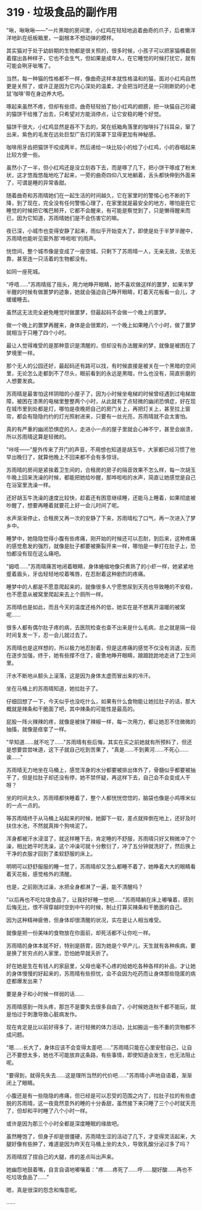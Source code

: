 <link rel="stylesheet" href="../styles/text.css" />
<h1>319 · 垃圾食品的副作用</h1>

"啾，啾啾啾——"一片黑暗的房间里，小红鸡在轻轻地追着曲奇的爪子，后者懒洋洋地趴在纸板箱里，一副根本不想动弹的模样。

其实猫对于处于幼龄期的生物都是很关照的，很多时候，小孩子可以把家猫横着侧着摆出各种样子，它也不会生气，但如果是成年人，在它睡觉的时候打扰它，就有可能会咧牙呲嘴了。

当然，每一种猫的性格都不一样，像曲奇这样本就性格温和的猫，面对小红鸡自然更是关照了，或许正是因为它内心深处的温柔，才会把当时还是一只刚断奶的小老鼠'咖啡'带在身边养大吧。

啄起来虽然不疼，但却有些烦，曲奇轻轻拍了拍小红鸡的翅膀，把一块猫自己珍藏的猫饼干给推了出去，只希望对方能消停点，让它安稳的睡个好觉。

猫饼干很大，小红鸡显然是吞不下去的，窝在纸箱角落里的咖啡抖了抖耳朵，窜了出来，紫色的毛发在远处巨型广告灯的笼罩下显得更加有神秘感。

咖啡用牙齿把猫饼干咬成两半，然后递给一块比较小的给了小红鸡，小的吞咽起来比较方便一些。

虽然小了一半，但小红鸡还是没立刻吞下去，而是啄了几下，把小饼干啄成了粉末状，这才悠哉悠哉地吃了起来，一旁的曲奇四仰八叉地躺着，舌头都快伸到外面来了，可谓是睡的异常香甜。

随着曲奇和苏雨晴她们在一起生活的时间越久，它在家里时的警惕心也不断的下降，到了现在，完全没有任何警惕心理了，在家里就是最安全的地方，哪怕是在它睡觉的时候把它嘴巴掰开，它都不会醒来，有可能是察觉到了，只是懒得醒来而已，因为它知道，苏雨晴她们是不会伤害它的嘛。

夜已深，小城市也变得安静了起来，雨似乎开始变大了，即使是处于半梦半醒中，苏雨晴也能听见窗外那'哗啦啦'的雨声。

恍惚间，整个城市像是变成了一座空城，只剩下了苏雨晴一人，无亲无故，无依无靠，甚至连一只活着的生物都没有。

如同一座死城。

"呼唔……"苏雨晴摇了摇头，用力地睁开眼睛，她不喜欢做这样的噩梦，如果半梦半醒的时候有做噩梦的迹象，她就会强迫自己睁开眼睛，盯着天花板看一会儿，才缓缓睡去。

虽然这无法完全避免睡觉时做噩梦，但最起码不会做一个晚上的噩梦。

做一个晚上的噩梦再醒来，身体是会很累的，一个晚上如果睡八个小时，做了噩梦就相当于只睡了四个小时。

最让人觉得难受的是那种意识是清醒的，但却没有办法醒来的梦，就像是被困在了梦境里一样。

那个无人的公园还好，最起码还有路可以找，有时候直接是被关在一个黑暗的空间里，无论怎么走都到不了尽头，眼前看到的永远是黑暗，什么也没有，简直折磨的人想要发疯。

苏雨晴是最害怕这样阴暗的小屋子了，因为小时候坐电梯的时候曾经遇到过电梯故障，被困在漆黑的电梯里整整两个小时，从此就有了点轻微的幽闭恐惧症，好在现在城市里到处都是灯，哪怕是夜晚把自己的房门关上，再把灯关上，甚至拉上窗帘，都会有隐隐约约的灯光照射进来，只要有一丝光亮，苏雨晴就不会太害怕。

真的有严重的幽闭恐惧症的人，走进小一点的屋子里就会心神不宁，甚至会崩溃，所以苏雨晴这算是轻微的。

"咔吱——"屋外传来了开门的声音，不用想也知道是胡玉牛，大家都已经习惯了他早出晚归了，就算他晚上不回来都不会有多惊讶。

苏雨晴的房间是紧挨着卫生间的，合租房的房子的隔音效果不怎么样，每一次胡玉牛晚上回来洗澡的时候，都能把她给吵醒，那哗啦啦的水声，简直让她感觉是自己在浴室里洗澡一样。

还好胡玉牛洗澡的速度比较快，趁着还有困意继续睡，还能马上睡着，如果彻底被吵醒了，想要再睡着就要花上好一会儿时间了呢。

水声渐渐停止，合租房又再一次的安静了下来，苏雨晴松了口气，再一次进入了梦乡中。

睡梦中，她隐隐觉得小腹有些疼痛，刚开始的时候还可以忍耐，到后来，这种疼痛的感觉愈发的强烈，就像是肚子都要被撕裂开来一样，哪怕是一拳打在肚子上，恐怕都没有现在这么痛吧。

"姆唔……"苏雨晴痛苦地闭着眼睛，身体蜷缩地像只煮熟了的小虾一样，她紧紧地蹙着眉头，牙齿轻轻地咬着嘴唇，在忍耐着这种剧烈的疼痛。

睡梦中的人都是不愿意爬起来的，就像很多人宁愿憋尿到天亮也导致睡的不安稳，也不愿意从被窝里爬起来去上个厕所一样。

苏雨晴也是如此，而且今天的温度还格外的低，她实在是不想离开温暖的被窝呢……

很多人都有偶尔肚子疼的病，去医院检查也查不出来是什么毛病，总之就是隔一段时间复发一下，忍一会儿就过去了。

苏雨晴也是这样想的，所以极力地忍耐着，但是这疼痛的感觉不仅没有消退，反而在逐步加强，终于，她有些撑不住了，疲惫地睁开眼睛，踉踉跄跄地走进了卫生间里。

汗水不断地从额头上滚落，这是因为身体太虚而冒出来的冷汗。

坐在马桶上的苏雨晴知道，她拉肚子了。

仔细回想了一下，今天似乎也没吃什么，如果有什么食物能让她拉肚子的话，那大概就是辣条和干脆面了吧，其中辣条的可能性是最高的。

屁股一阵火辣辣的疼，就像是被抹了辣椒一样，每一次用力，都让她忍不住微微的抽搐，就像是痉挛了一样。

"早知道……就不吃了……"苏雨晴有些后悔，其实在买之前她就有所预料了，但还是想要尝尝味道，这下子就自己吃到苦果了，"真是……不到黄河……不死心……诶……"

苏雨晴无力地坐在马桶上，感觉浑身的水分都要被排出体外了，骨髓似乎都要被抽干了，但是拉肚子却还没有停，她不禁怀疑，再这样下去，自己会不会变成人干呀？

坐的时间太久，苏雨晴都快睡着了，整个人都恍恍惚惚的，脑袋也像是小鸡啄米似的一点一点的。

等苏雨晴终于从马桶上站起来的时候，她脚下一软，差点就摔倒在地上，还好及时扶住水池，不然就真摔个狗啃泥了。

浑身都被汗水浸湿了，就这样睡下去，肯定睡的不舒服，苏雨晴只好又稍微冲了个澡，相比她平时洗澡，这个冲澡可就十分敷衍了，冲了五分钟就洗好了，然后换上干净的衣服才回到了柔软舒服的床上。

明明可以舒舒服服的睡一觉了，苏雨晴却又怎么都睡不着了，她睁着大大的眼睛看着天花板，感觉格外的清醒。

也是，之前刚洗过澡，水把全身都淋了一遍，能不清醒吗？

"以后再也不吃垃圾食品了，让我好好睡一觉吧……"苏雨晴躺在床上嘟嚷着，感到后悔无比，恨不得穿越时空到中午的时候，制止打算买辣条和干脆面的自己。

因为这种精神疲倦，但身体却很清醒的状况，实在是让人相当难受。

就像是把一份美味的食物放在你面前，却死活都不让你吃一样。

苏雨晴的身体本就不好，特别是肠胃，因为她是个早产儿，天生就有各种疾病，要是换了贫穷点的人家里，恐怕她早就夭折了。

好在她是生在有钱人的家庭里，父母也毫不心疼的给她吃各种各样的补品，才让她的身体慢慢的好起来的，苏雨晴有些担忧，会不会因为吃药而让身体那些隐匿的病症都爆发出来？

要是身子和小时候一样弱的话……

苏雨晴感到一阵头疼，那岂不是要失去很多自由了，小时候她连秋千都不能玩，就是怕过于刺激导致心脏病发作。

现在肯定是比以前好得多了，进行轻微的体力活动，比如搬运一些不重的货物都不成问题。

"嗯……长大了，身体应该不会变得太差吧……"苏雨晴只能在心里安慰自己，让自己不要想太多，她也不可能放弃这条路，有些事情，即使知道会发生，也无法阻止呢。

"要得到，就得先失去……这是理所当然的代价吧……"苏雨晴小声地自语着，渐渐闭上了眼睛。

小腹还是有一些隐隐的疼痛，但已经是可以忍受的范围之内了，拉肚子拉的有些虚脱的苏雨晴，这一夜竟然意外的睡的十分香甜，虽然接下来只睡了三个小时就天亮了，但却和平时睡了八个小时一样。

或许是因为那三个小时全都是深度睡眠的缘故吧。

虽然睡饱了，但身子却是很僵硬，苏雨晴生涩的活动了几下，才变得灵活起来，大腿好像有些肿了，难道是因为昨天在马桶上坐的太久，导致乳酸分泌过多了吗？

苏雨晴捏了捏自己的大腿，疼的差点叫出声来。

她幽怨地鼓着嘴，自言自语地嘟嚷着："疼……疼死了……呼……腿好酸……再也不吃垃圾食品了……"

嗯，真是很深的怨念和悔意呢。

……
